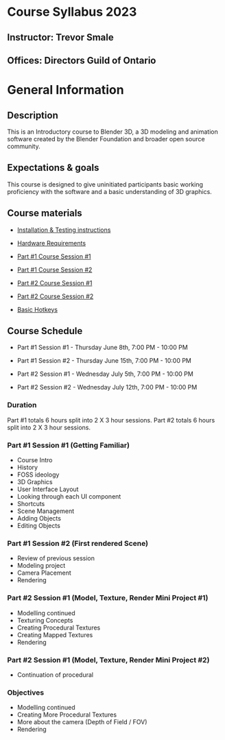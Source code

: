 # Course Syllabus 2023

## Instructor: Trevor Smale
## Offices: Directors Guild of Ontario

# General Information

## Description

This is an Introductory course to Blender 3D, a 3D modeling and animation software created by the Blender Foundation and broader open source community. 

## Expectations & goals

This course is designed to give uninitiated participants basic working proficiency with the software and a basic understanding of 3D graphics. 

## Course materials

* [Installation & Testing instructions](Install_and_Test.MD)
* [Hardware Requirements](Hardware_requirements.MD)
* [Part #1 Course Session #1](Session1.MD)
* [Part #1 Course Session #2](Session2.MD)

* [Part #2 Course Session #1](Session3.MD)
* [Part #2 Course Session #2](Session4.MD)
* [Basic Hotkeys](Shortcuts.MD)

## Course Schedule

* Part #1 Session #1 - Thursday June 8th, 7:00 PM - 10:00 PM
* Part #1 Session #2 - Thursday June 15th, 7:00 PM - 10:00 PM

* Part #2 Session #1 - Wednesday July 5th, 7:00 PM - 10:00 PM
* Part #2 Session #2 - Wednesday July 12th, 7:00 PM - 10:00 PM

### Duration

Part #1 totals 6 hours split into 2 X 3 hour sessions.
Part #2 totals 6 hours split into 2 X 3 hour sessions.

### Part #1 Session #1 (Getting Familiar)

* Course Intro
* History
* FOSS ideology
* 3D Graphics
* User Interface Layout
* Looking through each UI component
* Shortcuts
* Scene Management
* Adding Objects
* Editing Objects

### Part #1 Session #2 (First rendered Scene)

* Review of previous session
* Modeling project 
* Camera Placement
* Rendering

### Part #2 Session #1 (Model, Texture, Render Mini Project #1)

* Modelling continued
* Texturing Concepts
* Creating Procedural Textures
* Creating Mapped Textures
* Rendering

### Part #2 Session #1 (Model, Texture, Render Mini Project #2)

* Continuation of procedural 

### Objectives

* Modelling continued
* Creating More Procedural Textures
* More about the camera (Depth of Field / FOV)
* Rendering



